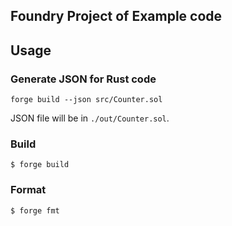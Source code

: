 ## Foundry Project of Example code


## Usage

### Generate JSON for Rust code

```
forge build --json src/Counter.sol
```

JSON file will be in `./out/Counter.sol`.


### Build

```shell
$ forge build
```

### Format

```shell
$ forge fmt
```

